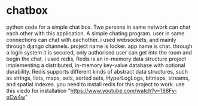 # chatbox
python code for a simple chat box. Two persons in same network can chat each other with this application.
A simple chating program. user in same connections can chat with eachother. 
i used websockets, and mainly through  django channels.
project name is locker. app name is chat.
through a login system it is secured, only authorised user can get into the room and begin the chat.
i used redis, Redis is an in-memory data structure project implementing a distributed, in-memory key-value database with optional durability. Redis supports different kinds of abstract data structures, such as strings, lists, maps, sets, sorted sets, HyperLogLogs, bitmaps, streams, and spatial indexes.
you need to install redis for this project to work.
use this viedo for installation "https://www.youtube.com/watch?v=188Fy-oCw4w"
